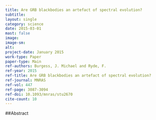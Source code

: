 ```yaml
---
title: Are GRB blackbodies an artefact of spectral evolution? 
subtitle: 
layout: single
category: science
date: 2015-03-01
mast: false
image: 
image-sm: 
alt: 
project-date: January 2015
work-type: Paper
paper-type: Main
ref-authors: Burgess, J. Michael and Ryde, F.
ref-year: 2015
ref-title: Are GRB blackbodies an artefact of spectral evolution? 
ref-journal: MNRAS
ref-vol: 447
ref-page: 3087-3094
ref-doi: 10.1093/mnras/stu2670
cite-count: 10
---
```



##Abstract
